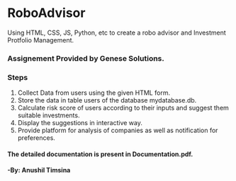 # RoboAdvisor
Using HTML, CSS, JS, Python, etc to create a robo advisor and Investment Protfolio Management.

### Assignement Provided by Genese Solutions.
### Steps
1) Collect Data from users using the given HTML form.
2) Store the data in table users of the database mydatabase.db.
3) Calculate risk score of users according to their inputs and suggest them suitable investments.
4) Display the suggestions in interactive way.
5) Provide platform for analysis of companies as well as notification for preferences.
  

#### The detailed documentation is present in Documentation.pdf.

#### -By: Anushil Timsina

